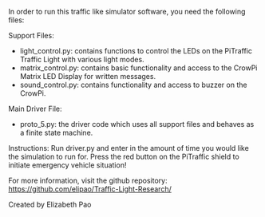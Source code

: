 
In order to run this traffic like simulator software, you need the following files: 

Support Files: 
- light_control.py: contains functions to control the LEDs on the PiTraffic Traffic Light with various light modes. 
- matrix_control.py: contains basic functionality and access to the CrowPi Matrix LED Display for written messages. 
- sound_control.py: contains functionality and access to buzzer on the CrowPi.
  
Main Driver File: 
- proto_5.py: the driver code which uses all support files and behaves as a finite state machine. 

Instructions: 
Run driver.py and enter in the amount of time you would like the simulation to run for. Press the red button on the PiTraffic shield to 
initiate emergency vehicle situation! 

For more information, visit the github repository: https://github.com/elipao/Traffic-Light-Research/ 

Created by Elizabeth Pao
